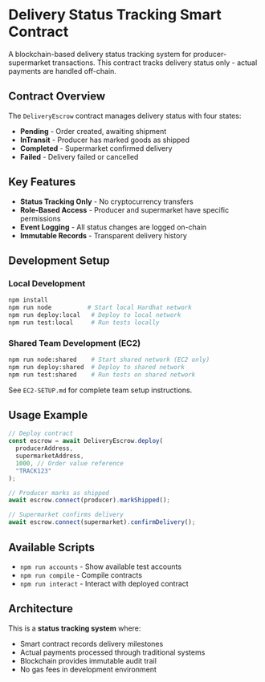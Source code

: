# Delivery Status Tracking Smart Contract

A blockchain-based delivery status tracking system for producer-supermarket transactions. This contract tracks delivery status only - actual payments are handled off-chain.

## Contract Overview

The `DeliveryEscrow` contract manages delivery status with four states:
- **Pending** - Order created, awaiting shipment
- **InTransit** - Producer has marked goods as shipped  
- **Completed** - Supermarket confirmed delivery
- **Failed** - Delivery failed or cancelled

## Key Features

- **Status Tracking Only** - No cryptocurrency transfers
- **Role-Based Access** - Producer and supermarket have specific permissions
- **Event Logging** - All status changes are logged on-chain
- **Immutable Records** - Transparent delivery history

## Development Setup

### Local Development
```bash
npm install
npm run node          # Start local Hardhat network
npm run deploy:local   # Deploy to local network
npm run test:local     # Run tests locally
```

### Shared Team Development (EC2)
```bash
npm run node:shared    # Start shared network (EC2 only)
npm run deploy:shared  # Deploy to shared network
npm run test:shared    # Run tests on shared network
```

See `EC2-SETUP.md` for complete team setup instructions.

## Usage Example

```typescript
// Deploy contract
const escrow = await DeliveryEscrow.deploy(
  producerAddress,
  supermarketAddress,
  1000, // Order value reference
  "TRACK123"
);

// Producer marks as shipped
await escrow.connect(producer).markShipped();

// Supermarket confirms delivery
await escrow.connect(supermarket).confirmDelivery();
```

## Available Scripts

- `npm run accounts` - Show available test accounts
- `npm run compile` - Compile contracts
- `npm run interact` - Interact with deployed contract

## Architecture

This is a **status tracking system** where:
- Smart contract records delivery milestones
- Actual payments processed through traditional systems
- Blockchain provides immutable audit trail
- No gas fees in development environment